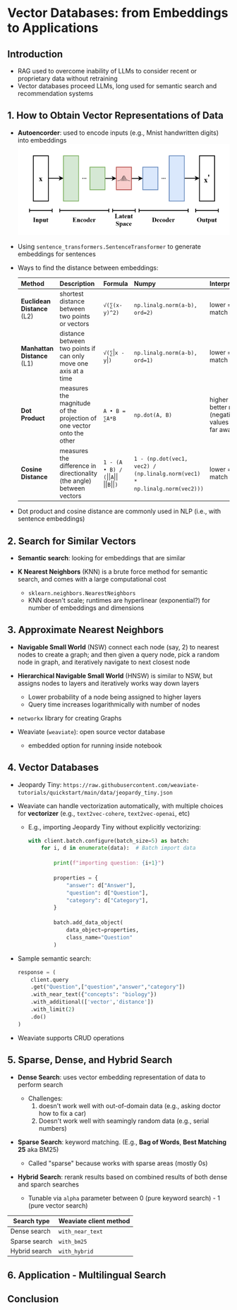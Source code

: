 # Vector Databases: from Embeddings to Applications

## Introduction

* RAG used to overcome inability of LLMs to consider recent or proprietary data without retraining
* Vector databases proceed LLMs, long used for semantic search and recommendation systems

## 1. How to Obtain Vector Representations of Data

* **Autoencorder**: used to encode inputs (e.g., Mnist handwritten digits) into embeddings
    ![Architecture of an autoencoder](images/vector-databases-from-embeddings-to-applications/autoencoder-architecture.png)

* Using `sentence_transformers.SentenceTransformer` to generate embeddings for sentences

* Ways to find the distance between embeddings:

    | Method | Description | Formula | Numpy | Interpretation |
    | ------ | ----------- | ------- | ----- | -------------- |
    | **Euclidean Distance** (L2) | shortest distance between two points or vectors | `√(∑(x-y)^2)` | `np.linalg.norm(a-b), ord=2)` | lower = better match |
    | **Manhattan Distance** (L1) | distance between two points if can only move one axis at a time | `√(∑`&#124;`x - y`&#124;`)` | `np.linalg.norm(a-b), ord=1)` | lower = better match |
    | **Dot Product** | measures the magnitude of the projection of one vector onto the other | `A • B = ∑A*B` | `np.dot(A, B)` | higher = better match (negative values mean far away) |
    | **Cosine Distance** | measures the difference in directionality (the angle) between vectors | `1 - (A • B) / (`&#124;&#124;`A`&#124;&#124;` `&#124;&#124;`B`&#124;&#124;`)` | `1 - (np.dot(vec1, vec2) / (np.linalg.norm(vec1) * np.linalg.norm(vec2)))` | lower = better match |

* Dot product and cosine distance are commonly used in NLP (i.e., with sentence embeddings)

## 2. Search for Similar Vectors

* **Semantic search**: looking for embeddings that are similar

* **K Nearest Neighbors** (KNN) is a brute force method for semantic search, and comes with a large computational cost
    - `sklearn.neighbors.NearestNeighbors`
    - KNN doesn't scale; runtimes are hyperlinear (exponential?) for number of embeddings and dimensions

## 3. Approximate Nearest Neighbors

* **Navigable Small World** (NSW) connect each node (say, 2) to nearest nodes to create a graph; and then given a query node, pick a random node in graph, and iteratively navigate to next closest node

* **Hierarchical Navigable Small World** (HNSW) is similar to NSW, but assigns nodes to layers and iteratively works way down layers
    - Lower probability of a node being assigned to higher layers
    - Query time increases logarithmically with number of nodes

* `networkx` library for creating Graphs

* Weaviate (`weaviate`): open source vector database
    - embedded option for running inside notebook

## 4. Vector Databases

* Jeopardy Tiny: `https://raw.githubusercontent.com/weaviate-tutorials/quickstart/main/data/jeopardy_tiny.json`

* Weaviate can handle vectorization automatically, with multiple choices for **vectorizer** (e.g., `text2vec-cohere`, `text2vec-openai`, etc)
    - E.g., importing Jeopardy Tiny without explicitly vectorizing:
        ```py
        with client.batch.configure(batch_size=5) as batch:
            for i, d in enumerate(data):  # Batch import data
                
                print(f"importing question: {i+1}")
                
                properties = {
                    "answer": d["Answer"],
                    "question": d["Question"],
                    "category": d["Category"],
                }
                
                batch.add_data_object(
                    data_object=properties,
                    class_name="Question"
                )
        ```
* Sample semantic search:
    ```py
    response = (
        client.query
        .get("Question",["question","answer","category"])
        .with_near_text({"concepts": "biology"})
        .with_additional(['vector','distance'])
        .with_limit(2)
        .do()
    )
    ```

* Weaviate supports CRUD operations

## 5. Sparse, Dense, and Hybrid Search

* **Dense Search**: uses vector embedding representation of data to perform search
    - Challenges: 
        1. doesn't work well with out-of-domain data (e.g., asking doctor how to fix a car)
        2. Doesn't work well with seamingly random data (e.g., serial numbers)


* **Sparse Search**: keyword matching. (E.g., **Bag of Words**, **Best Matching 25** aka BM25)
    - Called "sparse" because works with sparse areas (mostly 0s)

* **Hybrid Search**: rerank results based on combined results of both dense and sparch searches
    - Tunable via `alpha` parameter between 0 (pure keyword search) - 1 (pure vector search)

| Search type | Weaviate client method |
| ----------- | ---------------------- |
| Dense search | `with_near_text` |
| Sparse search | `with_bm25` |
| Hybrid search | `with_hybrid` |

## 6. Application - Multilingual Search



## Conclusion 

